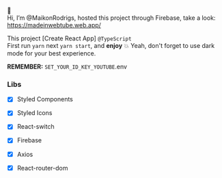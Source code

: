 👋 <br>Hi, I’m @MaikonRodrigs, hosted this project through Firebase, take a look: <br>
https://madeinwebtube.web.app/ 

This project [Create React App] `@TypeScript` <br>
First run `yarn` next `yarn start`, and **enjoy** 💥
Yeah, don't forget to use dark mode for your best experience.

**REMEMBER:**
`SET_YOUR_ID_KEY_YOUTUBE`.env

### Libs
- [x] Styled Components <br>
- [x] Styled Icons <br>
- [x] React-switch <br>
- [x] Firebase <br>
- [x] Axios <br>
- [x] React-router-dom <br>

